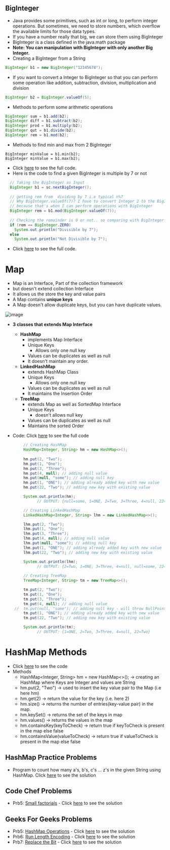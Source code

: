 ## BigInteger

- Java provides some primitives, such as int or long, to perform integer operations. But sometimes, we need to store numbers, which overflow the available limits for those data types. 
- If you have a number really that big, we can store them using BigInteger
- BigInteger is a class defined in the java.math package
- **Note: You can manipulation with BigInteger with only another Big Integer.**
- Creating a BigInteger from a String
```java
BigInteger b1 = new BigInteger("12345678");
```
- If you want to convert a Integer to BigInteger so that you can perform some operation like addition, subtraction, division, multiplication and division
```java
BigInteger b2 = BigInteger.valueOf(5);
```
- Methods to perform some arithmetic operations
```java
BigInteger sum = b1.add(b2);
BigInteger diff = b1.subtract(b2);
BigInteger prod = b1.multiply(b2);
BigInteger qut = b1.divide(b2);
BigInteger rem = b1.mod(b2);
```
- Methods to find min and max from 2 BigInteger
```
BigInteger minValue = b1.min(b2);
BigInteger minValue = b1.max(b2);
```
- Click [here](./BigIntegerDemo.java) to see the full code.
- Here is the code to find a given BigInteger is multiple by 7 or not
```java
  // Taking the BigInteger as Input
  BigInteger b1 = sc.nextBigInteger();
  
  // getting rem from  dividing by 7 i.e typical n%7 
  // Why BigInteger.valueOf(7)? I have to convert Integer 2 to the BigInteger 
  // because that's when I can perform operations with BigInteger
  BigInteger rem = b1.mod(BigInteger.valueOf(7)); 
  
  // Checking the remainder is 0 or not.. so comparing with BigInteger.ZERO
  if (rem == BigInteger.ZERO)
    System.out.println("Divisible by 7");
  else
    System.out.println("Not Divisible by 7");
```    
- Click [here](./BigIntegerDivisibleBy7.java) to see the full code.

# Map

- Map is an Interface, Part of the collection framework
- but doesn't extend collection Interface
- It allows us the store the key and value pairs
- A Map contains **unique keys**
- A Map doesn't allow duplicate keys, but you can have duplicate values.

![image](https://user-images.githubusercontent.com/70228962/171667575-395e7eea-579b-4418-ba12-f489156c1d41.png)

- **3 classes that extends Map Interface**  
  - **HashMap**
    - implements Map Interface
    - Unique Keys 
      - Allows only one null key
    - Values can be duplicates as well as null
    - It doesn't maintain any order. 
  - **LinkedHashMap**
    - extends HashMap Class
    - Unique Keys 
      - Allows only one null key
    - Values can be duplicates as well as null
    - It maintains the Insertion Order
  - **TreeMap** 
    - extends Map as well as SortedMap Interface
    - Unique Keys 
      - doesn't allows null key
    - Values can be duplicates as well as null
    - Maintains the sorted Order

- Code: Click [here](./MapDemo.java) to see the full code
```java
		// Creating HashMap
		HashMap<Integer, String> hm = new HashMap<>();
		
		hm.put(2, "Two");
		hm.put(1, "One");
		hm.put(3, "Three");
		hm.put(4, null); // adding null value
		hm.put(null, "some"); // adding null key
		hm.put(1, "ONE"); // adding already added key with new value
		hm.put(22, "Two"); // adding new key with existing value

		System.out.println(hm);
		      // OUTPUT: {null=some, 1=ONE, 2=Two, 3=Three, 4=null, 22=Two}

		// Creating LinkedHashMap
		LinkedHashMap<Integer, String> lhm = new LinkedHashMap<>();

		lhm.put(2, "Two");
		lhm.put(1, "One");
		lhm.put(3, "Three");
		lhm.put(4, null); // adding null value
		lhm.put(null, "some"); // adding null key
		lhm.put(1, "ONE"); // adding already added key with new value
		lhm.put(22, "Two"); // adding new key with existing value

		System.out.println(lhm);
		      // OUTPUT: {2=Two, 1=ONE, 3=Three, 4=null, null=some, 22=Two}
		
		// Creating TreeMap
		TreeMap<Integer, String> tm = new TreeMap<>();

		tm.put(2, "Two");
		tm.put(1, "One");
		tm.put(3, "Three");
		tm.put(4, null); // adding null value
	//	tm.put(null, "some"); // adding null key - will throw NullPointerException
		tm.put(1, "ONE"); // adding already added key with new value
		tm.put(22, "Two"); // adding new key with existing value

		System.out.println(tm);
		      // OUTPUT: {1=ONE, 2=Two, 3=Three, 4=null, 22=Two}
```

# HashMap Methods

- Click [here](./HashMapDemo.java) to see the code
- Methods
	- HashMap<Integer, String> hm = new HashMap<>(); -> creating an HashMap where Keys are Integer and  values are String 
	- hm.put(2, "Two") -> used to insert the key value pair to the Map (i.e here hm)
	- hm.get(2) -> return the value for the key (i.e. here 2)
	- hm.size() -> returns the number of entries(key-value pair) in the map.
	- hm.keySet() -> returns the set of the keys in map
	- hm.values() -> returns the values in the map
	- hm.containsKey(keyToCheck) -> return true if keyToCheck is present in the map else false
	- hm.containsValue(valueToCheck) -> return true if valueToCheck is present in the map else false

## HashMap Practice Problems

- Program to count how many a's, b's, c's ... z's in the given String using HashMap. Click [here](./CountCharactersInString.java) to see the solution

## Code Chef Problems

- Prb5: [Small factorials](https://www.codechef.com/submit-v2/FCTRL2) - Click [here](./CFGPrb5.java) to see the solution

## Geeks For Geeks Problems

- Prb5: [HashMap Operations](https://practice.geeksforgeeks.org/problems/java-collection-set-3-hashmap/1#) - Click [here](./GFGPrb5.java) to see the solution
- Prb6: [Run Length Encoding](https://practice.geeksforgeeks.org/problems/run-length-encoding/1/?page=1&company%5b%5d=Microsoft&category%5b%5d=Strings&sortBy=submissions) - Click [here](./GFGPrb6.java) to see the solution
- Prb7: [Replace the Bit](https://practice.geeksforgeeks.org/problems/replace-the-bit3212/1/?page=3&company%5b%5d=Microsoft&category%5b%5d=Strings&sortBy=submissions) - Click [here](./GFGPrb7.java) to see the solution
